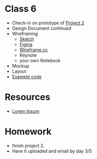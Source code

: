 # Class 6

* Check-in on prototype of [Project 2](/projects/Project2.md)
* Design Document continued
* Wireframing
    * [Sketch](https://www.sketchapp.com/)
    * [Figma](https://www.figma.com/)
    * [Wireframe.cc](https://wireframe.cc)
    * Keynote
    * your own Notebook
* Mockup
* Layout
* [Example code](/classes/branching/)

# Resources

* [Lorem Ipsum](http://generator.lorem-ipsum.info/)

# Homework
* finish project 2.
* Have it uploaded and email by day 3/5
